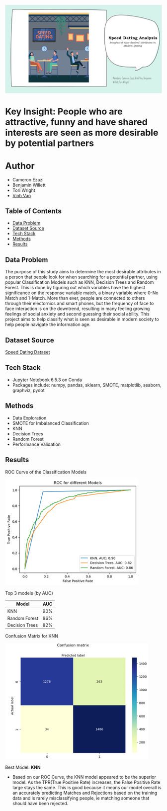 ![banner](assets/banner.png)

# Key Insight: People who are attractive, funny and have shared interests are seen as more desirable by potential partners

# Author
- Cameron Ezazi
- Benjamin Willett
- Tori Wright
- [Vinh Van](https://github.com/MorphingGrid)

## Table of Contents
- [Data Problem](#data-problem)
- [Dataset Source](#dataset-source)
- [Tech Stack](#tech-stack)
- [Methods](#methods)
- [Results](#results)

## Data Problem
The purpose of this study aims to determine the most desirable attributes in a person that people look for when searching for a potential partner, using popular Classification Models such as KNN, Decision Trees and Random Forest. This is done by figuring out which variables have the highest significance on the response variable match, a binary variable where 0-No Match and 1-Match. More than ever, people are connected to others through their electornics and smart phones, but the frequency of face to face interaction is on the downtrend, resulting in many feeling growing feelings of social anxiety and second guessing their social ability. This project aims to help classify what is seen as desirable in modern society to help people navigate the information age. 

## Dataset Source
[Speed Dating Dataset](https://www.kaggle.com/datasets/whenamancodes/speed-dating)  

## Tech Stack
- Jupyter Notebook 6.5.3 on Conda
- Packages include: numpy, pandas, sklearn, SMOTE, matplotlib, seaborn, graphviz, pydot

## Methods
- Data Exploration
- SMOTE for Imbalanced Classification
- KNN
- Decision Trees
- Random Forest
- Performance Validation

## Results  
ROC Curve of the Classification Models  
  
![roc](assets/roc.png)  

Top 3 models (by AUC)

| Model     	                | AUC 	|
|-------------------	        |------------------	|
| KNN     	                  | 90% 	            |
| Random Forest 	            | 86% 	            |
| Decision Trees         	    | 82% 	            |


Confusion Matrix for KNN  
  
![knn](assets/knn.png)  

Best Model: **KNN**  

- Based on our ROC Curve, the KNN model appeared to be the superior model. As the TPR(True Positive Rate) increases, the False Positive Rate large stays the same. This is good because it means our model overall is an accurately predicting Matches and Rejections based on the training data and is rarely misclassifying people, ie matching someone that should have been rejected. 
